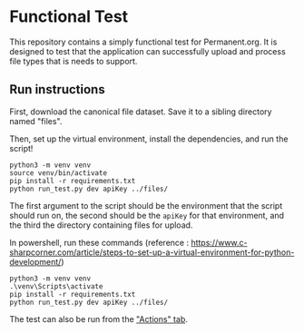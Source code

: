 # Functional Test

This repository contains a simply functional test for Permanent.org. It is designed to test that the application can successfully upload and process file types that is needs to support.

## Run instructions

First, download the canonical file dataset. Save it to a sibling directory named "files".

Then, set up the virtual environment, install the dependencies, and run the script!

```
python3 -m venv venv
source venv/bin/activate
pip install -r requirements.txt
python run_test.py dev apiKey ../files/
```

The first argument to the script should be the environment that the script should run on, the second should be the `apiKey` for that environment, and the third the directory containing files for upload.

In  powershell, run these commands (reference : https://www.c-sharpcorner.com/article/steps-to-set-up-a-virtual-environment-for-python-development/)
```
python3 -m venv venv
.\venv\Scripts\activate
pip install -r requirements.txt
python run_test.py dev apiKey ../files/
```

The test can also be run from the ["Actions" tab](https://github.com/PermanentOrg/functional-test/actions).
